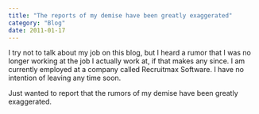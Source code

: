 ```yaml
---
title: "The reports of my demise have been greatly exaggerated"
category: "Blog"
date: 2011-01-17
---
```



I try not to talk about my job on this blog, but I heard a rumor that I was no longer working at the job I actually work at, if that makes any since. I am currently employed at a company called Recruitmax Software. I have no intention of leaving any time soon.

Just wanted to report that the rumors of my demise have been greatly exaggerated.